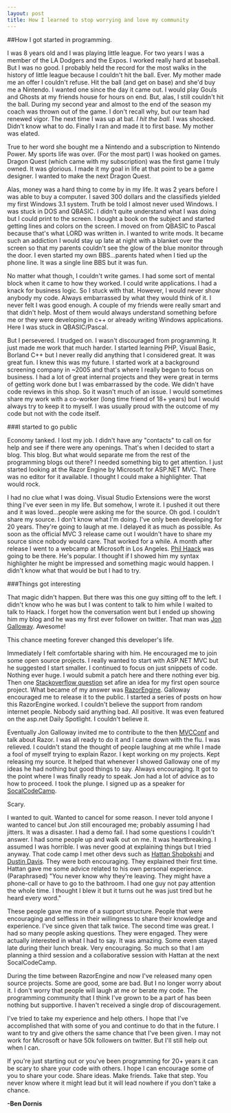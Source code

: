 ```yaml
---
layout: post
title: How I learned to stop worrying and love my community
---
```


##How I got started in programming.

I was 8 years old and I was playing little league. For two years I was a member of the LA Dodgers and the Expos. I worked really hard at baseball. But I was no good. I probably held the record for the most walks in the history of little league because I couldn't hit the ball. Ever. My mother made me an offer I couldn't refuse. Hit the ball (and get on base) and she'd buy me a Nintendo. I wanted one since the day it came out. I would play Gouls and Ghosts at my friends house for hours on end. But, alas, I still couldn't hit the ball. During my second year and almost to the end of the season my coach was thrown out of the game. I don't recall why, but our team had renewed vigor. The next time I was up at bat. <em>I hit the ball.</em> I was shocked. Didn't know what to do. Finally I ran and made it to first base. My mother was elated.

True to her word she bought me a Nintendo and a subscription to Nintendo Power. My sports life was over. (For the most part) I was hooked on games. Dragon Quest (which came with my subscription) was the first game I truly owned. It was glorious. I made it my goal in life at that point to be a game designer. I wanted to make the next Dragon Quest.

Alas, money was a hard thing to come by in my life. It was 2 years before I was able to buy a computer. I saved 300 dollars and the classifieds yielded my first Windows 3.1 system. Truth be told I almost never used Windows. I was stuck in DOS and QBASIC. I didn't quite understand what I was doing but I could print to the screen. I bought a book on the subject and started getting lines and colors on the screen. I moved on from QBASIC to Pascal because that's what LORD was written in. I wanted to write mods. It became such an addiction I would stay up late at night with a blanket over the screen so that my parents couldn't see the glow of the blue monitor through the door. I even started my own BBS...parents hated when I tied up the phone line. It was a single line BBS but it was fun.

No matter what though, I couldn't write games. I had some sort of mental block when it came to how they worked. I could write applications. I had a knack for business logic. So I stuck with that. However, I would never show anybody my code. Always embarrassed by what they would think of it. I never felt I was good enough. A couple of my friends were really smart and that didn't help. Most of them would always understand something before me or they were developing in c++ or already writing Windows applications. Here I was stuck in QBASIC/Pascal.

But I persevered. I trudged on. I wasn't discouraged from programming. It just made me work that much harder. I started learning PHP, Visual Basic, Borland C++ but I never really did anything that I considered great. It was great fun. I knew this was my future. I started work at a background screening company in ~2005 and that's where I really began to focus on business. I had a lot of great internal projects and they were great in terms of getting work done but I was embarrassed by the code. We didn't have code reviews in this shop. So it wasn't much of an issue. I would sometimes share my work with a co-worker (long time friend of 18+ years) but I would always try to keep it to myself. I was usually proud with the outcome of my code but not with the code itself.

###I started to go public

Economy tanked. I lost my job. I didn't have any "contacts" to call on for help and see if there were any openings. That's when I decided to start a blog. This blog. But what would separate me from the rest of the programming blogs out there? I needed something big to get attention. I just started looking at the Razor Engine by Microsoft for ASP.NET MVC. There was no editor for it available. I thought I could make a highlighter. That would rock.

I had no clue what I was doing. Visual Studio Extensions were the worst thing I've ever seen in my life. But somehow, I wrote it. I pushed it out there and it was loved...people were asking me for the source. Oh god. I couldn't share my source. I don't know what I'm doing. I've only been developing for 20 years. They're going to laugh at me. I delayed it as much as possible. As soon as the official MVC 3 release came out I wouldn't have to share my source since nobody would care. That worked for a while. A month after release I went to a webcamp at Microsoft in Los Angeles. <a href="http://haacked.com/">Phil Haack</a> was going to be there. He's popular. I thought if I showed him my syntax highlighter he might be impressed and something magic would happen. I didn't know what that would be but I had to try.

###Things got interesting

That magic didn't happen. But there was this one guy sitting off to the left. I didn't know who he was but I was content to talk to him while I waited to talk to Haack. I forget how the conversation went but I ended up showing him my blog and he was my first ever follower on twitter. That man was <a href="http://weblogs.asp.net/jgalloway/">Jon Galloway</a>. Awesome! 

This chance meeting forever changed this developer's life.

Immediately I felt comfortable sharing with him. He encouraged me to join some open source projects. I really wanted to start with ASP.NET MVC but he suggested I start smaller. I continued to focus on just snippets of code. Nothing ever huge. I would submit a patch here and there nothing ever big. Then one <a href="http://stackoverflow.com/a/3815216/365526">Stackoverflow question</a> set afire an idea for my first open source project. What became of my answer was <a href="https://github.com/Antaris/RazorEngine">RazorEngine</a>. Galloway encouraged me to release it to the public. I started a series of posts on how this RazorEngine worked. I couldn't believe the support from random internet people. Nobody said anything bad. All positive. It was even featured on the asp.net Daily Spotlight. I couldn't believe it.

Eventually Jon Galloway invited me to contribute to the then <a href="http://www.aspconf.net/">MVCConf</a> and talk about Razor. I was all ready to do it and I came down with the flu. I was relieved. I couldn't stand the thought of people laughing at me while I made a fool of myself trying to explain Razor. I kept working on my projects. Kept releasing my source. It helped that whenever I showed Galloway one of my ideas he had nothing but good things to say. Always encouraging. It got to the point where I was finally ready to speak. Jon had a lot of advice as to how to proceed. I took the plunge. I signed up as a speaker for <a href="http://www.socalcodecamp.com/">SocalCodeCamp</a>.

Scary.

I wanted to quit. Wanted to cancel for some reason. I never told anyone I wanted to cancel but Jon still encouraged me; probably assuming I had jitters. It was a disaster. I had a demo fail. I had some questions I couldn't answer. I had some people up and walk out on me. It was heartbreaking. I assumed I was horrible. I was never good at explaining things but I tried anyway. That code camp I met other devs such as <a href="http://mvcdotnet.wordpress.com/">Hattan Shobokshi</a> and <a href="http://www.programmers-unlimited.com/">Dustin Davis</a>. They were both encouraging. They explained their first time. Hattan gave me some advice related to his own personal experience. (Paraphrased) "You never know why they're leaving. They might have a phone-call or have to go to the bathroom. I had one guy not pay attention the whole time. I thought I blew it but it turns out he was just tired but he heard every word."

These people gave me more of a support structure. People that were encouraging and selfless in their willingness to share their knowledge and experience. I've since given that talk twice. The second time was great. I had so many people asking questions. They were engaged. They were actually interested in what I had to say. It was amazing. Some even stayed late during their lunch break. Very encouraging. So much so that I am planning a third session and a collaborative session with Hattan at the next SocalCodeCamp.

During the time between RazorEngine and now I've released many open source projects. Some are good, some are bad. But I no longer worry about it. I don't worry that people will laugh at me or berate my code. The programming community that I think I've grown to be a part of has been nothing but supportive. I haven't received a single drop of discouragement.

I've tried to take my experience and help others. I hope that I've accomplished that with some of you and continue to do that in the future. I want to try and give others the same chance that I've been given. I may not work for Microsoft or have 50k followers on twitter. But I'll still help out when I can. 

If you're just starting out or you've been programming for 20+ years it can be scary to share your code with others. I hope I can encourage some of you to share your code. Share ideas. Make friends. Take that step. You never know where it might lead but it will lead nowhere if you don't take a chance. 

<strong>-Ben Dornis</strong>
